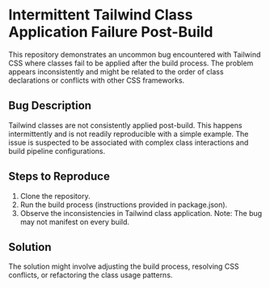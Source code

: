 # Intermittent Tailwind Class Application Failure Post-Build

This repository demonstrates an uncommon bug encountered with Tailwind CSS where classes fail to be applied after the build process. The problem appears inconsistently and might be related to the order of class declarations or conflicts with other CSS frameworks. 

## Bug Description
Tailwind classes are not consistently applied post-build.  This happens intermittently and is not readily reproducible with a simple example. The issue is suspected to be associated with complex class interactions and build pipeline configurations.

## Steps to Reproduce

1. Clone the repository.
2. Run the build process (instructions provided in package.json).
3. Observe the inconsistencies in Tailwind class application.  Note: The bug may not manifest on every build.

## Solution
The solution might involve adjusting the build process, resolving CSS conflicts, or refactoring the class usage patterns.
